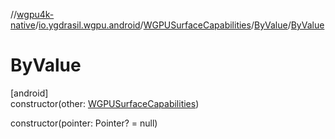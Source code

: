//[wgpu4k-native](../../../../index.md)/[io.ygdrasil.wgpu.android](../../index.md)/[WGPUSurfaceCapabilities](../index.md)/[ByValue](index.md)/[ByValue](-by-value.md)

# ByValue

[android]\
constructor(other: [WGPUSurfaceCapabilities](../index.md))

constructor(pointer: Pointer? = null)